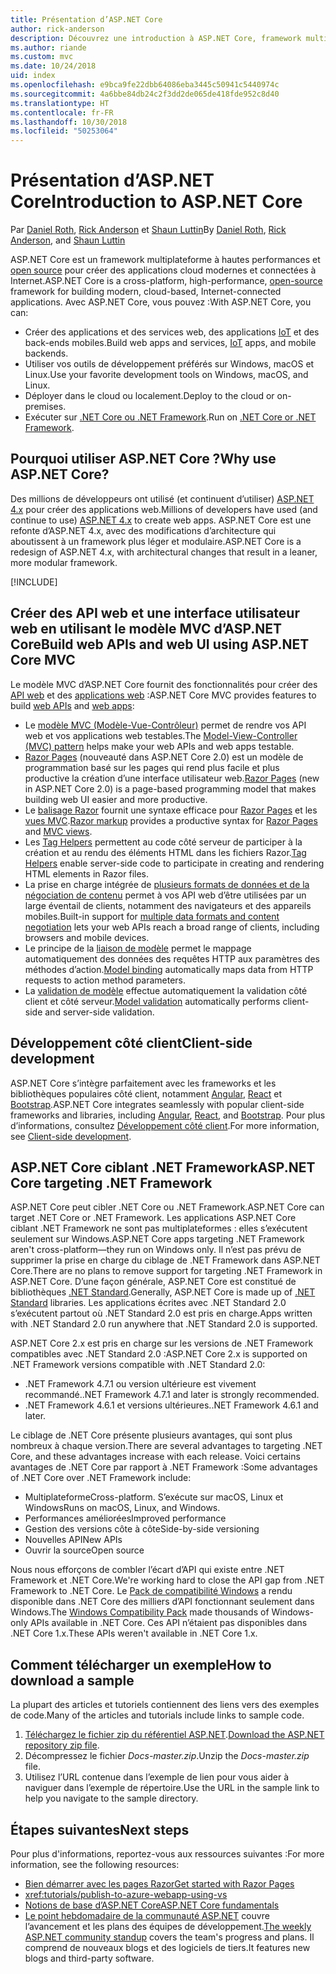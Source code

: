 ```yaml
---
title: Présentation d’ASP.NET Core
author: rick-anderson
description: Découvrez une introduction à ASP.NET Core, framework multiplateforme à hautes performances et open source qui permet de créer des applications cloud modernes et connectées à Internet.
ms.author: riande
ms.custom: mvc
ms.date: 10/24/2018
uid: index
ms.openlocfilehash: e9bca9fe22dbb64086eba3445c50941c5440974c
ms.sourcegitcommit: 4a6bbe84db24c2f3dd2de065de418fde952c8d40
ms.translationtype: HT
ms.contentlocale: fr-FR
ms.lasthandoff: 10/30/2018
ms.locfileid: "50253064"
---
```

# <a name="introduction-to-aspnet-core"></a><span data-ttu-id="098f7-103">Présentation d’ASP.NET Core</span><span class="sxs-lookup"><span data-stu-id="098f7-103">Introduction to ASP.NET Core</span></span>

<span data-ttu-id="098f7-104">Par [Daniel Roth](https://github.com/danroth27), [Rick Anderson](https://twitter.com/RickAndMSFT) et [Shaun Luttin](https://twitter.com/dicshaunary)</span><span class="sxs-lookup"><span data-stu-id="098f7-104">By [Daniel Roth](https://github.com/danroth27), [Rick Anderson](https://twitter.com/RickAndMSFT), and [Shaun Luttin](https://twitter.com/dicshaunary)</span></span>

<span data-ttu-id="098f7-105">ASP.NET Core est un framework multiplateforme à hautes performances et [open source](https://github.com/aspnet/home) pour créer des applications cloud modernes et connectées à Internet.</span><span class="sxs-lookup"><span data-stu-id="098f7-105">ASP.NET Core is a cross-platform, high-performance, [open-source](https://github.com/aspnet/home) framework for building modern, cloud-based, Internet-connected applications.</span></span> <span data-ttu-id="098f7-106">Avec ASP.NET Core, vous pouvez :</span><span class="sxs-lookup"><span data-stu-id="098f7-106">With ASP.NET Core, you can:</span></span>

* <span data-ttu-id="098f7-107">Créer des applications et des services web, des applications [IoT](https://www.microsoft.com/internet-of-things/) et des back-ends mobiles.</span><span class="sxs-lookup"><span data-stu-id="098f7-107">Build web apps and services, [IoT](https://www.microsoft.com/internet-of-things/) apps, and mobile backends.</span></span>
* <span data-ttu-id="098f7-108">Utiliser vos outils de développement préférés sur Windows, macOS et Linux.</span><span class="sxs-lookup"><span data-stu-id="098f7-108">Use your favorite development tools on Windows, macOS, and Linux.</span></span>
* <span data-ttu-id="098f7-109">Déployer dans le cloud ou localement.</span><span class="sxs-lookup"><span data-stu-id="098f7-109">Deploy to the cloud or on-premises.</span></span>
* <span data-ttu-id="098f7-110">Exécuter sur [.NET Core ou .NET Framework](/dotnet/articles/standard/choosing-core-framework-server).</span><span class="sxs-lookup"><span data-stu-id="098f7-110">Run on [.NET Core or .NET Framework](/dotnet/articles/standard/choosing-core-framework-server).</span></span>

## <a name="why-use-aspnet-core"></a><span data-ttu-id="098f7-111">Pourquoi utiliser ASP.NET Core ?</span><span class="sxs-lookup"><span data-stu-id="098f7-111">Why use ASP.NET Core?</span></span>

<span data-ttu-id="098f7-112">Des millions de développeurs ont utilisé (et continuent d’utiliser) [ASP.NET 4.x](/aspnet/overview) pour créer des applications web.</span><span class="sxs-lookup"><span data-stu-id="098f7-112">Millions of developers have used (and continue to use) [ASP.NET 4.x](/aspnet/overview) to create web apps.</span></span> <span data-ttu-id="098f7-113">ASP.NET Core est une refonte d’ASP.NET 4.x, avec des modifications d’architecture qui aboutissent à un framework plus léger et modulaire.</span><span class="sxs-lookup"><span data-stu-id="098f7-113">ASP.NET Core is a redesign of ASP.NET 4.x, with architectural changes that result in a leaner, more modular framework.</span></span>

[!INCLUDE[](~/includes/benefits.md)]

## <a name="build-web-apis-and-web-ui-using-aspnet-core-mvc"></a><span data-ttu-id="098f7-114">Créer des API web et une interface utilisateur web en utilisant le modèle MVC d’ASP.NET Core</span><span class="sxs-lookup"><span data-stu-id="098f7-114">Build web APIs and web UI using ASP.NET Core MVC</span></span>

<span data-ttu-id="098f7-115">Le modèle MVC d’ASP.NET Core fournit des fonctionnalités pour créer des [API web](xref:tutorials/first-web-api) et des [applications web](xref:tutorials/razor-pages/index) :</span><span class="sxs-lookup"><span data-stu-id="098f7-115">ASP.NET Core MVC provides features to build [web APIs](xref:tutorials/first-web-api) and [web apps](xref:tutorials/razor-pages/index):</span></span>

* <span data-ttu-id="098f7-116">Le [modèle MVC (Modèle-Vue-Contrôleur)](xref:mvc/overview) permet de rendre vos API web et vos applications web testables.</span><span class="sxs-lookup"><span data-stu-id="098f7-116">The [Model-View-Controller (MVC) pattern](xref:mvc/overview) helps make your web APIs and web apps testable.</span></span>
* <span data-ttu-id="098f7-117">[Razor Pages](xref:razor-pages/index) (nouveauté dans ASP.NET Core 2.0) est un modèle de programmation basé sur les pages qui rend plus facile et plus productive la création d’une interface utilisateur web.</span><span class="sxs-lookup"><span data-stu-id="098f7-117">[Razor Pages](xref:razor-pages/index) (new in ASP.NET Core 2.0) is a page-based programming model that makes building web UI easier and more productive.</span></span>
* <span data-ttu-id="098f7-118">Le [balisage Razor](xref:mvc/views/razor) fournit une syntaxe efficace pour [Razor Pages](xref:razor-pages/index) et les [vues MVC](xref:mvc/views/overview).</span><span class="sxs-lookup"><span data-stu-id="098f7-118">[Razor markup](xref:mvc/views/razor) provides a productive syntax for [Razor Pages](xref:razor-pages/index) and [MVC views](xref:mvc/views/overview).</span></span>
* <span data-ttu-id="098f7-119">Les [Tag Helpers](xref:mvc/views/tag-helpers/intro) permettent au code côté serveur de participer à la création et au rendu des éléments HTML dans les fichiers Razor.</span><span class="sxs-lookup"><span data-stu-id="098f7-119">[Tag Helpers](xref:mvc/views/tag-helpers/intro) enable server-side code to participate in creating and rendering HTML elements in Razor files.</span></span>
* <span data-ttu-id="098f7-120">La prise en charge intégrée de [plusieurs formats de données et de la négociation de contenu](xref:web-api/advanced/formatting) permet à vos API web d’être utilisées par un large éventail de clients, notamment des navigateurs et des appareils mobiles.</span><span class="sxs-lookup"><span data-stu-id="098f7-120">Built-in support for [multiple data formats and content negotiation](xref:web-api/advanced/formatting) lets your web APIs reach a broad range of clients, including browsers and mobile devices.</span></span>
* <span data-ttu-id="098f7-121">Le principe de la [liaison de modèle](xref:mvc/models/model-binding) permet le mappage automatiquement des données des requêtes HTTP aux paramètres des méthodes d’action.</span><span class="sxs-lookup"><span data-stu-id="098f7-121">[Model binding](xref:mvc/models/model-binding) automatically maps data from HTTP requests to action method parameters.</span></span>
* <span data-ttu-id="098f7-122">La [validation de modèle](xref:mvc/models/validation) effectue automatiquement la validation côté client et côté serveur.</span><span class="sxs-lookup"><span data-stu-id="098f7-122">[Model validation](xref:mvc/models/validation) automatically performs client-side and server-side validation.</span></span>

## <a name="client-side-development"></a><span data-ttu-id="098f7-123">Développement côté client</span><span class="sxs-lookup"><span data-stu-id="098f7-123">Client-side development</span></span>

<span data-ttu-id="098f7-124">ASP.NET Core s’intègre parfaitement avec les frameworks et les bibliothèques populaires côté client, notamment [Angular](xref:spa/angular), [React](xref:spa/react) et [Bootstrap](https://getbootstrap.com/).</span><span class="sxs-lookup"><span data-stu-id="098f7-124">ASP.NET Core integrates seamlessly with popular client-side frameworks and libraries, including [Angular](xref:spa/angular), [React](xref:spa/react), and [Bootstrap](https://getbootstrap.com/).</span></span> <span data-ttu-id="098f7-125">Pour plus d’informations, consultez [Développement côté client](xref:client-side/index).</span><span class="sxs-lookup"><span data-stu-id="098f7-125">For more information, see [Client-side development](xref:client-side/index).</span></span>

<a name="target-framework"></a>

## <a name="aspnet-core-targeting-net-framework"></a><span data-ttu-id="098f7-126">ASP.NET Core ciblant .NET Framework</span><span class="sxs-lookup"><span data-stu-id="098f7-126">ASP.NET Core targeting .NET Framework</span></span>

<span data-ttu-id="098f7-127">ASP.NET Core peut cibler .NET Core ou .NET Framework.</span><span class="sxs-lookup"><span data-stu-id="098f7-127">ASP.NET Core can target .NET Core or .NET Framework.</span></span> <span data-ttu-id="098f7-128">Les applications ASP.NET Core ciblant .NET Framework ne sont pas multiplateformes : elles s’exécutent seulement sur Windows.</span><span class="sxs-lookup"><span data-stu-id="098f7-128">ASP.NET Core apps targeting .NET Framework aren't cross-platform&mdash;they run on Windows only.</span></span> <span data-ttu-id="098f7-129">Il n’est pas prévu de supprimer la prise en charge du ciblage de .NET Framework dans ASP.NET Core.</span><span class="sxs-lookup"><span data-stu-id="098f7-129">There are no plans to remove support for targeting .NET Framework in ASP.NET Core.</span></span> <span data-ttu-id="098f7-130">D’une façon générale, ASP.NET Core est constitué de bibliothèques [.NET Standard](/dotnet/standard/net-standard).</span><span class="sxs-lookup"><span data-stu-id="098f7-130">Generally, ASP.NET Core is made up of [.NET Standard](/dotnet/standard/net-standard) libraries.</span></span> <span data-ttu-id="098f7-131">Les applications écrites avec .NET Standard 2.0 s’exécutent partout où .NET Standard 2.0 est pris en charge.</span><span class="sxs-lookup"><span data-stu-id="098f7-131">Apps written with .NET Standard 2.0 run anywhere that .NET Standard 2.0 is supported.</span></span>

<span data-ttu-id="098f7-132">ASP.NET Core 2.x est pris en charge sur les versions de .NET Framework compatibles avec .NET Standard 2.0 :</span><span class="sxs-lookup"><span data-stu-id="098f7-132">ASP.NET Core 2.x is supported on .NET Framework versions compatible with .NET Standard 2.0:</span></span>

* <span data-ttu-id="098f7-133">.NET Framework 4.7.1 ou version ultérieure est vivement recommandé.</span><span class="sxs-lookup"><span data-stu-id="098f7-133">.NET Framework 4.7.1 and later is strongly recommended.</span></span>
* <span data-ttu-id="098f7-134">.NET Framework 4.6.1 et versions ultérieures.</span><span class="sxs-lookup"><span data-stu-id="098f7-134">.NET Framework 4.6.1 and later.</span></span>

<span data-ttu-id="098f7-135">Le ciblage de .NET Core présente plusieurs avantages, qui sont plus nombreux à chaque version.</span><span class="sxs-lookup"><span data-stu-id="098f7-135">There are several advantages to targeting .NET Core, and these advantages increase with each release.</span></span> <span data-ttu-id="098f7-136">Voici certains avantages de .NET Core par rapport à .NET Framework :</span><span class="sxs-lookup"><span data-stu-id="098f7-136">Some advantages of .NET Core over .NET Framework include:</span></span>

* <span data-ttu-id="098f7-137">Multiplateforme</span><span class="sxs-lookup"><span data-stu-id="098f7-137">Cross-platform.</span></span> <span data-ttu-id="098f7-138">S’exécute sur macOS, Linux et Windows</span><span class="sxs-lookup"><span data-stu-id="098f7-138">Runs on macOS, Linux, and Windows.</span></span>
* <span data-ttu-id="098f7-139">Performances améliorées</span><span class="sxs-lookup"><span data-stu-id="098f7-139">Improved performance</span></span>
* <span data-ttu-id="098f7-140">Gestion des versions côte à côte</span><span class="sxs-lookup"><span data-stu-id="098f7-140">Side-by-side versioning</span></span>
* <span data-ttu-id="098f7-141">Nouvelles API</span><span class="sxs-lookup"><span data-stu-id="098f7-141">New APIs</span></span>
* <span data-ttu-id="098f7-142">Ouvrir la source</span><span class="sxs-lookup"><span data-stu-id="098f7-142">Open source</span></span>

<span data-ttu-id="098f7-143">Nous nous efforçons de combler l’écart d’API qui existe entre .NET Framework et .NET Core.</span><span class="sxs-lookup"><span data-stu-id="098f7-143">We're working hard to close the API gap from .NET Framework to .NET Core.</span></span> <span data-ttu-id="098f7-144">Le [Pack de compatibilité Windows](/dotnet/core/porting/windows-compat-pack) a rendu disponible dans .NET Core des milliers d’API fonctionnant seulement dans Windows.</span><span class="sxs-lookup"><span data-stu-id="098f7-144">The [Windows Compatibility Pack](/dotnet/core/porting/windows-compat-pack) made thousands of Windows-only APIs available in .NET Core.</span></span> <span data-ttu-id="098f7-145">Ces API n’étaient pas disponibles dans .NET Core 1.x.</span><span class="sxs-lookup"><span data-stu-id="098f7-145">These APIs weren't available in .NET Core 1.x.</span></span>

## <a name="how-to-download-a-sample"></a><span data-ttu-id="098f7-146">Comment télécharger un exemple</span><span class="sxs-lookup"><span data-stu-id="098f7-146">How to download a sample</span></span>

<span data-ttu-id="098f7-147">La plupart des articles et tutoriels contiennent des liens vers des exemples de code.</span><span class="sxs-lookup"><span data-stu-id="098f7-147">Many of the articles and tutorials include links to sample code.</span></span>

1. <span data-ttu-id="098f7-148">[Téléchargez le fichier zip du référentiel ASP.NET](https://codeload.github.com/aspnet/Docs/zip/master).</span><span class="sxs-lookup"><span data-stu-id="098f7-148">[Download the ASP.NET repository zip file](https://codeload.github.com/aspnet/Docs/zip/master).</span></span>
1. <span data-ttu-id="098f7-149">Décompressez le fichier *Docs-master.zip*.</span><span class="sxs-lookup"><span data-stu-id="098f7-149">Unzip the *Docs-master.zip* file.</span></span>
1. <span data-ttu-id="098f7-150">Utilisez l’URL contenue dans l’exemple de lien pour vous aider à naviguer dans l’exemple de répertoire.</span><span class="sxs-lookup"><span data-stu-id="098f7-150">Use the URL in the sample link to help you navigate to the sample directory.</span></span>

## <a name="next-steps"></a><span data-ttu-id="098f7-151">Étapes suivantes</span><span class="sxs-lookup"><span data-stu-id="098f7-151">Next steps</span></span>

<span data-ttu-id="098f7-152">Pour plus d'informations, reportez-vous aux ressources suivantes :</span><span class="sxs-lookup"><span data-stu-id="098f7-152">For more information, see the following resources:</span></span>

* [<span data-ttu-id="098f7-153">Bien démarrer avec les pages Razor</span><span class="sxs-lookup"><span data-stu-id="098f7-153">Get started with Razor Pages</span></span>](xref:tutorials/razor-pages/razor-pages-start)
* <xref:tutorials/publish-to-azure-webapp-using-vs>
* [<span data-ttu-id="098f7-154">Notions de base d’ASP.NET Core</span><span class="sxs-lookup"><span data-stu-id="098f7-154">ASP.NET Core fundamentals</span></span>](xref:fundamentals/index)
* <span data-ttu-id="098f7-155">[Le point hebdomadaire de la communauté ASP.NET](https://live.asp.net/) couvre l’avancement et les plans des équipes de développement.</span><span class="sxs-lookup"><span data-stu-id="098f7-155">[The weekly ASP.NET community standup](https://live.asp.net/) covers the team's progress and plans.</span></span> <span data-ttu-id="098f7-156">Il comprend de nouveaux blogs et des logiciels de tiers.</span><span class="sxs-lookup"><span data-stu-id="098f7-156">It features new blogs and third-party software.</span></span>
